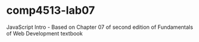 # comp4513-lab07

JavaScript Intro - Based on Chapter 07 of second edition of Fundamentals of Web Development textbook
